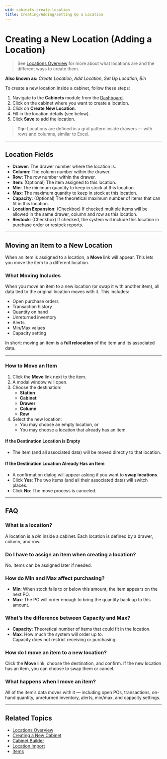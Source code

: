 ```yaml
---
uid: cabinets.create-location
title: Creating/Adding/Setting Up a Location
---
```


# Creating a New Location (Adding a Location)

> See [Locations Overview](xref:cabinets.locations) for more about what locations are and the different ways to create them.

**Also known as:** *Create Location*, *Add Location*, *Set Up Location*, *Bin*

To create a new location inside a cabinet, follow these steps:

1. Navigate to the **Cabinets** module from the [Dashboard](xref:dashboard).  
2. Click on the cabinet where you want to create a location.  
3. Click on **Create New Location**.  
4. Fill in the location details (see below).  
5. Click **Save** to add the location.  

> **Tip:** Locations are defined in a grid pattern inside drawers — with rows and columns, similar to Excel.

---

## Location Fields
- **Drawer**: The drawer number where the location is.
- **Column**: The column number within the drawer.
- **Row**: The row number within the drawer.
- **Item**: (Optional) The item assigned to this location.
- **Min**: The minimum quantity to keep in stock at this location.
- **Max**: The maximum quantity to keep in stock at this location.
- **Capacity**: (Optional) The theoretical maximum number of items that can fit in this location.
- **Location Expansion**: (Checkbox) If checked multiple items will be allowed in the same drawer, column and row as this location.
- **Restock**: (Checkbox) If checked, the system will include this location in purchase order or restock reports.

---

## Moving an Item to a New Location

When an item is assigned to a location, a **Move** link will appear. This lets you move the item to a different location.

### What Moving Includes
When you move an item to a new location (or swap it with another item), all data tied to the original location moves with it. This includes:  
- Open purchase orders  
- Transaction history  
- Quantity on hand  
- Unreturned inventory  
- Alerts  
- Min/Max values  
- Capacity setting  

In short: moving an item is a **full relocation** of the item and its associated data.

---

### How to Move an Item
1. Click the **Move** link next to the item.  
2. A modal window will open.  
3. Choose the destination:  
   - **Station**  
   - **Cabinet**  
   - **Drawer**  
   - **Column**  
   - **Row**  
4. Select the new location:  
   - You may choose an empty location, or  
   - You may choose a location that already has an item.  

#### If the Destination Location is Empty
- The item (and all associated data) will be moved directly to that location.  

#### If the Destination Location Already Has an Item
- A confirmation dialog will appear asking if you want to **swap locations**.  
- Click **Yes**: The two items (and all their associated data) will switch places.  
- Click **No**: The move process is canceled.  

---

## FAQ

### What is a location?
A location is a *bin* inside a cabinet. Each location is defined by a drawer, column, and row.

### Do I have to assign an item when creating a location?
No. Items can be assigned later if needed.

### How do Min and Max affect purchasing?
- **Min**: When stock falls to or below this amount, the item appears on the next PO.  
- **Max**: The PO will order enough to bring the quantity back up to this amount.

### What’s the difference between Capacity and Max?
- **Capacity**: Theoretical number of items that could fit in the location.  
- **Max**: How much the system will order up to.  
Capacity does not restrict receiving or purchasing.

### How do I move an item to a new location?
Click the **Move** link, choose the destination, and confirm. If the new location has an item, you can choose to swap them or cancel.

### What happens when I move an item?
All of the item’s data moves with it — including open POs, transactions, on-hand quantity, unreturned inventory, alerts, min/max, and capacity settings.

---

## Related Topics
- [Locations Overview](xref:cabinets.locations)  
- [Creating a New Cabinet](xref:cabinets.add)  
- [Cabinet Builder](xref:cabinets.builder)  
- [Location Import](xref:cabinets.location-import)  
- [Items](xref:items)
